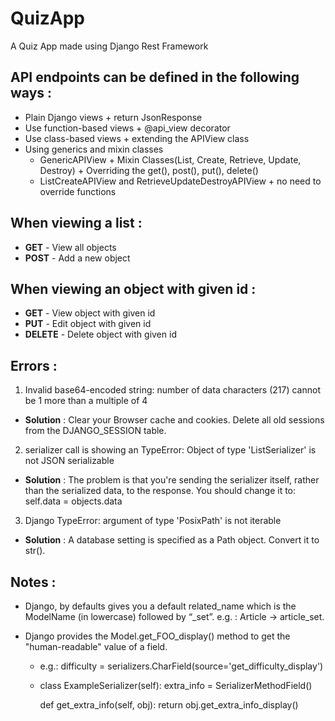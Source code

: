 # QuizApp
A Quiz App made using Django Rest Framework

## API endpoints can be defined in the following ways : 
- Plain Django views + return JsonResponse
- Use function-based views + @api_view decorator
- Use class-based views + extending the APIView class
- Using generics and mixin classes
    * GenericAPIView + Mixin Classes(List, Create, Retrieve, Update, Destroy) + Overriding the get(), post(), put(), delete()
    * ListCreateAPIView and RetrieveUpdateDestroyAPIView + no need to override functions

## When viewing a list :
- **GET** - View all objects
- **POST** - Add a new object

## When viewing an object with given id :
- **GET** - View object with given id
- **PUT** - Edit object with given id
- **DELETE** - Delete object with given id

## Errors : 

1. Invalid base64-encoded string: number of data characters (217) cannot be 1 more than a multiple of 4
 - **Solution** : Clear your Browser cache and cookies. Delete all old sessions from the DJANGO_SESSION table.

2. serializer call is showing an TypeError: Object of type 'ListSerializer' is not JSON serializable
 - **Solution** : The problem is that you're sending the serializer itself, rather than the serialized data, to the response. You should change it to:
    self.data = objects.data

3. Django TypeError: argument of type 'PosixPath' is not iterable
 - **Solution** : A database setting is specified as a Path object. Convert it to str().


## Notes :
* Django, by defaults gives you a default related_name which is the ModelName (in lowercase) followed by “_set”.    e.g. : Article -> article_set.

* Django provides the Model.get_FOO_display() method to get the "human-readable" value of a field.
    * e.g.: difficulty = serializers.CharField(source='get_difficulty_display')
    * class ExampleSerializer(self):
        extra_info = SerializerMethodField()

        def get_extra_info(self, obj):
            return obj.get_extra_info_display()